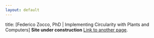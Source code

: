 ```yaml
---
layout: default
---
```


title: [Federico Zocco, PhD | Implementing Circularity with Plants and Computers]
**Site under construction**
[Link to another page](./another-page.html).
